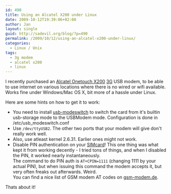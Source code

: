 ```yaml
---
id: 490
title: Using an Alcatel X200 under Linux
date: 2009-10-12T19:39:06+02:00
author: Jan
layout: single
guid: http://sadevil.org/blog/?p=490
permalink: /2009/10/12/using-an-alcatel-x200-under-linux/
categories:
  - Linux / Unix
tags:
  - 3g modem
  - alcatel x200
  - linux
---
```

I recently purchased an <a href="http://www.my-onetouch.com/global/content/view/full/1850" target="_blank">Alcatel Onetouch X200</a> <a href="http://en.wikipedia.org/wiki/3G" target="_blank">3G</a> USB modem, to be able to use internet on various locations where there is no wired or wifi available. Works fine under Windows/Mac OS X, bit more of a hassle under Linux.

Here are some hints on how to get it to work:

  * You need to install <a href="http://www.draisberghof.de/usb_modeswitch/" target="_blank">usb-modeswitch</a> to switch the card from it's builtin usb-storage mode to the USBModem mode. Configuration is done in /etc/usb_modeswitch.conf
  * Use `/dev/ttyUSB2`. The other two ports that your modem will give don't really work well.
  * Also, use atleast kernel 2.6.31. Earlier ones might not work.
  * Disable PIN authentication on your [SIMcard](http://en.wikipedia.org/wiki/Subscriber_Identity_Module)! This one thing was what kept it from working decently - I tried tons of things, and when I disabled the PIN, it worked nearly instantaneously.  
    The command to do PIN auth is `AT+CPIN=1111` (changing 1111 by your actual PIN), but when issuing this command the modem accepts it, but very often freaks out afterwards. Weird.  
    You can find a nice list of GSM modem AT codes on <a href="http://www.gsm-modem.de/gsm-modem-faq.html" target="_blank">gsm-modem.de</a>.

Thats about it!